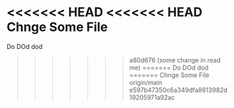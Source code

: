 <<<<<<< HEAD
<<<<<<< HEAD
Chnge Some File
=======
Do DOd dod 
>>>>>>> a80d676 (some change in read me)
=======
Do DOd dod 
=======
Chnge Some File
>>>>>>> origin/main
>>>>>>> e597b47350c6a349dfa8613982d19205971a92ac
